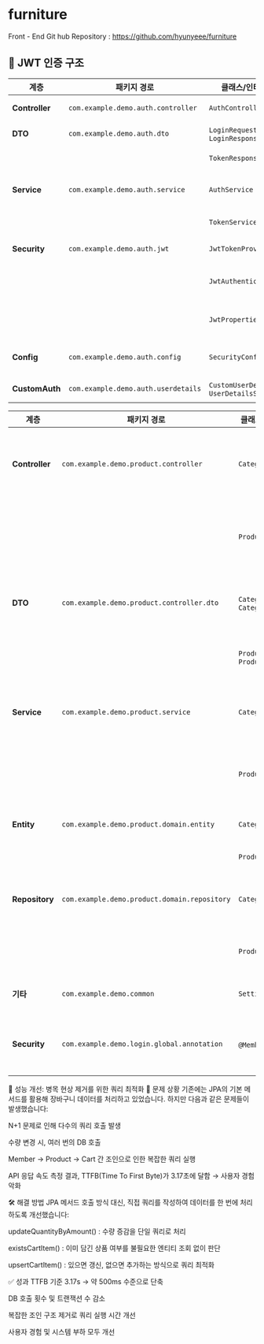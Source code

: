 # furniture

Front - End Git hub Repository : https://github.com/hyunyeee/furniture

## 🔐 JWT 인증 구조

| 계층             | 패키지 경로                                        | 클래스/인터페이스명                   | 설명 |
|------------------|----------------------------------------------------|----------------------------------------|------|
| **Controller**   | `com.example.demo.auth.controller`                 | `AuthController`                       | 로그인/회원가입 및 토큰 발급 API |
| **DTO**          | `com.example.demo.auth.dto`                        | `LoginRequest`, `LoginResponse`        | 로그인 요청/응답 DTO |
|                  |                                                    | `TokenResponse`                        | Access/Refresh 토큰 응답 DTO |
| **Service**      | `com.example.demo.auth.service`                    | `AuthService`                          | 인증 로직 처리 (비밀번호 검증, 토큰 발급 등) |
|                  |                                                    | `TokenService`                         | JWT 토큰 생성/검증 처리 |
| **Security**     | `com.example.demo.auth.jwt`                        | `JwtTokenProvider`                     | JWT 생성 및 파싱 로직 |
|                  |                                                    | `JwtAuthenticationFilter`              | 요청 시 토큰 유효성 검증 및 인증 객체 생성 |
|                  |                                                    | `JwtProperties`                        | JWT 관련 설정값 (시크릿 키, 만료시간 등) |
| **Config**       | `com.example.demo.auth.config`                     | `SecurityConfig`                       | Spring Security 설정 (필터 적용 등) |
| **CustomAuth**   | `com.example.demo.auth.userdetails`                | `CustomUserDetails`, `UserDetailsServiceImpl` | 인증을 위한 사용자 정보 제공 |




| 계층             | 패키지 경로                                | 클래스/인터페이스명                         | 설명 |
|------------------|--------------------------------------------|----------------------------------------------|------|
| **Controller**   | `com.example.demo.product.controller`       | `CategoryController`                         | 카테고리 등록/수정/삭제/조회 API |
|                  |                                            | `ProductController`                          | 상품 등록/수정/삭제/조회 API |
| **DTO**          | `com.example.demo.product.controller.dto`   | `CategoryRequest`, `CategoryResponse`        | 카테고리 요청/응답 DTO |
|                  |                                            | `ProductRequest`, `ProductResponse`          | 상품 요청/응답 DTO |
| **Service**      | `com.example.demo.product.service`          | `CategoryService`                            | 카테고리 비즈니스 로직 처리 |
|                  |                                            | `ProductService`                             | 상품 비즈니스 로직 처리 |
| **Entity**       | `com.example.demo.product.domain.entity`    | `Category`                                   | 카테고리 엔티티 |
|                  |                                            | `Product`                                    | 상품 엔티티 |
| **Repository**   | `com.example.demo.product.domain.repository`| `CategoryRepository`                         | JPA 기반 카테고리 CRUD |
|                  |                                            | `ProductRepository`                          | JPA 기반 상품 CRUD |
| **기타**         | `com.example.demo.common`                  | `Setting`                                    | 상수 메시지 정의 |
| **Security**     | `com.example.demo.login.global.annotation`  | `@Member` 애노테이션                         | 사용자 식별용 커스텀 애노테이션 |


🚀 성능 개선: 병목 현상 제거를 위한 쿼리 최적화
📌 문제 상황
기존에는 JPA의 기본 메서드를 활용해 장바구니 데이터를 처리하고 있었습니다. 하지만 다음과 같은 문제들이 발생했습니다:

N+1 문제로 인해 다수의 쿼리 호출 발생

수량 변경 시, 여러 번의 DB 호출

Member → Product → Cart 간 조인으로 인한 복잡한 쿼리 실행

API 응답 속도 측정 결과, TTFB(Time To First Byte)가 3.17초에 달함 → 사용자 경험 악화

🛠 해결 방법
JPA 메서드 호출 방식 대신, 직접 쿼리를 작성하여 데이터를 한 번에 처리하도록 개선했습니다:

updateQuantityByAmount() : 수량 증감을 단일 쿼리로 처리

existsCartItem() : 이미 담긴 상품 여부를 불필요한 엔티티 조회 없이 판단

upsertCartItem() : 있으면 갱신, 없으면 추가하는 방식으로 쿼리 최적화

✅ 성과
TTFB 기준 3.17s → 약 500ms 수준으로 단축

DB 호출 횟수 및 트랜잭션 수 감소

복잡한 조인 구조 제거로 쿼리 실행 시간 개선

사용자 경험 및 시스템 부하 모두 개선

